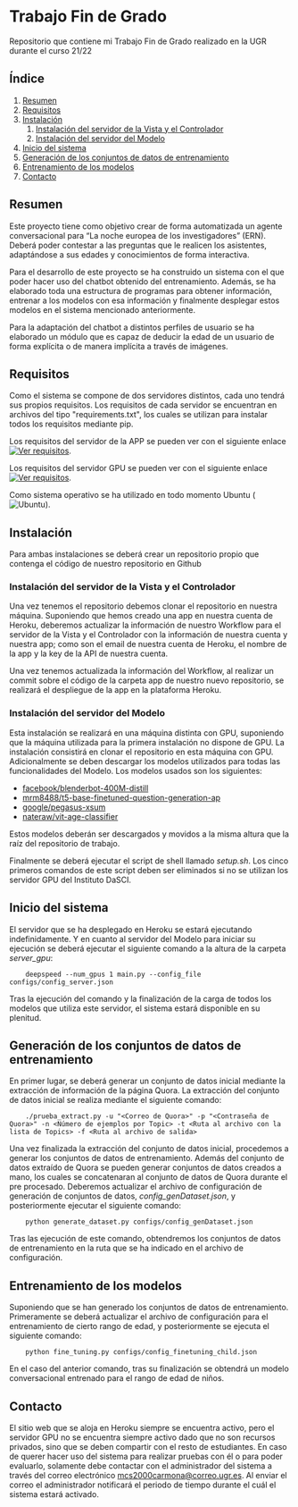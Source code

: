 # Trabajo Fin de Grado

Repositorio que contiene mi Trabajo Fin de Grado realizado en la UGR durante el curso 21/22

## Índice

1. [Resumen](#resumen)
1. [Requisitos](#requisitos)
1. [Instalación](#instalación)
	1. [Instalación del servidor de la Vista y el Controlador](#instalación-del-servidor-de-la-vista-y-el-controlador)
	1. [Instalación del servidor del Modelo](#Instalación-del-servidor-del-Modelo)
1. [Inicio del sistema](#Inicio-del-sistema)
1. [Generación de los conjuntos de datos de entrenamiento](#Generación-de-los-conjuntos-de-datos-de-entrenamiento)
1. [Entrenamiento de los modelos](#Entrenamiento-de-los-modelos)
1. [Contacto](#Contacto)

## Resumen

Este proyecto tiene como objetivo crear de forma automatizada un agente conversacional para “La noche europea de los investigadores” (ERN). Deberá poder contestar a las preguntas que le realicen los asistentes, adaptándose a sus edades y conocimientos de forma interactiva.

Para el desarrollo de este proyecto se ha construido un sistema con el que poder hacer uso del chatbot obtenido del entrenamiento. Además, se ha elaborado toda una estructura de programas para obtener información, entrenar a los modelos con esa información y finalmente desplegar estos modelos en el sistema mencionado anteriormente.

Para la adaptación del chatbot a distintos perfiles de usuario se ha elaborado un módulo que es capaz de deducir la edad de un usuario de forma explícita o de manera implícita a través de imágenes.

## Requisitos

Como el sistema se compone de dos servidores distintos, cada uno tendrá sus propios requisitos. Los requisitos de cada servidor se encuentran en archivos del tipo "requirements.txt", los cuales se utilizan para instalar todos los requisitos mediante pip.

Los requisitos del servidor de la APP se pueden ver con el siguiente enlace [![Ver requisitos](https://img.shields.io/badge/Ver-Requisitos%20APP-inactive.svg)](https://github.com/Mario-Carmona/SARA_Chatbot/blob/main/app/requirements.txt).

Los requisitos del servidor GPU se pueden ver con el siguiente enlace [![Ver requisitos](https://img.shields.io/badge/Ver-Requisitos%20Server%20GPU-inactive.svg)](https://github.com/Mario-Carmona/SARA_Chatbot/blob/main/server_gpu/requirements.txt).

Como sistema operativo se ha utilizado en todo momento Ubuntu (![Ubuntu](https://img.shields.io/badge/Ubuntu-v20.04.3-orange.svg)).


## Instalación

Para ambas instalaciones se deberá crear un repositorio propio que contenga el código de nuestro repositorio en Github

### Instalación del servidor de la Vista y el Controlador

Una vez tenemos el repositorio debemos clonar el repositorio en nuestra máquina. Suponiendo que hemos creado una app en nuestra cuenta de Heroku, deberemos actualizar la información de nuestro Workflow para el servidor de la Vista y el Controlador con la información de nuestra cuenta y nuestra app; como son el email de nuestra cuenta de Heroku, el nombre de la app y la key de la API de nuestra cuenta.

Una vez tenemos actualizada la información del Workflow, al realizar un commit sobre el código de la carpeta app de nuestro nuevo repositorio, se realizará el despliegue de la app en la plataforma Heroku.

### Instalación del servidor del Modelo

Esta instalación se realizará en una máquina distinta con GPU, suponiendo que la máquina utilizada para la primera instalación no dispone de GPU. La instalación consistirá en clonar el repositorio en esta máquina con GPU. Adicionalmente se deben descargar los modelos utilizados para todas las funcionalidades del Modelo. Los modelos usados son los siguientes:

- [facebook/blenderbot-400M-distill](https://huggingface.co/facebook/blenderbot-400M-distill/tree/main)
- [mrm8488/t5-base-finetuned-question-generation-ap](https://huggingface.co/mrm8488/t5-base-finetuned-question-generation-ap/tree/main)
- [google/pegasus-xsum](https://huggingface.co/google/pegasus-xsum/tree/main)
- [nateraw/vit-age-classifier](https://huggingface.co/nateraw/vit-age-classifier/tree/main)

Estos modelos deberán ser descargados y movidos a la misma altura que la raíz del repositorio de trabajo.

Finalmente se deberá ejecutar el script de shell llamado _setup.sh_. Los cinco primeros comandos de este script deben ser eliminados si no se utilizan los servidor GPU del Instituto DaSCI.

## Inicio del sistema

El servidor que se ha desplegado en Heroku se estará ejecutando indefinidamente. Y en cuanto al servidor del Modelo para iniciar su ejecución se deberá ejecutar el siguiente comando a la altura de la carpeta _server\_gpu_:

~~~
    deepspeed --num_gpus 1 main.py --config_file configs/config_server.json
~~~

Tras la ejecución del comando y la finalización de la carga de todos los modelos que utiliza este servidor, el sistema estará disponible en su plenitud.

## Generación de los conjuntos de datos de entrenamiento

En primer lugar, se deberá generar un conjunto de datos inicial mediante la extracción de información de la página Quora. La extracción del conjunto de datos inicial se realiza mediante el siguiente comando:

~~~
    ./prueba_extract.py -u "<Correo de Quora>" -p "<Contraseña de Quora>" -n <Número de ejemplos por Topic> -t <Ruta al archivo con la lista de Topics> -f <Ruta al archivo de salida>
~~~

Una vez finalizada la extracción del conjunto de datos inicial, procedemos a generar los conjuntos de datos de entrenamiento. Además del conjunto de datos extraído de Quora se pueden generar conjuntos de datos creados a mano, los cuales se concatenaran al conjunto de datos de Quora durante el pre procesado. Deberemos actualizar el archivo de configuración de generación de conjuntos de datos, _config\_genDataset.json_, y posteriormente ejecutar el siguiente comando:

~~~
    python generate_dataset.py configs/config_genDataset.json
~~~

Tras las ejecución de este comando, obtendremos los conjuntos de datos de entrenamiento en la ruta que se ha indicado en el archivo de configuración.


## Entrenamiento de los modelos

Suponiendo que se han generado los conjuntos de datos de entrenamiento. Primeramente se deberá actualizar el archivo de configuración para el entrenamiento de cierto rango de edad, y posteriormente se ejecuta el siguiente comando:

~~~
    python fine_tuning.py configs/config_finetuning_child.json
~~~

En el caso del anterior comando, tras su finalización se obtendrá un modelo conversacional entrenado para el rango de edad de niños.


## Contacto

El sitio web que se aloja en Heroku siempre se encuentra activo, pero el servidor GPU no se encuentra siempre activo dado que no son recursos privados, sino que se deben compartir con el resto de estudiantes. En caso de querer hacer uso del sistema para realizar pruebas con él o para poder evaluarlo, solamente debe contactar con el administrador del sistema a través del correo electrónico mcs2000carmona@correo.ugr.es. Al enviar el correo el administrador notificará el periodo de tiempo durante el cuál el sistema estará activado.


